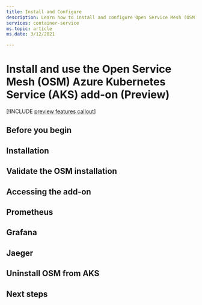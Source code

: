 ```yaml
---
title: Install and Configure
description: Learn how to install and configure Open Service Mesh (OSM) in Azure Kubernetes Service (AKS)
services: container-service
ms.topic: article
ms.date: 3/12/2021

---
```


# Install and use the Open Service Mesh (OSM) Azure Kubernetes Service (AKS) add-on (Preview)


[!INCLUDE [preview features callout](./includes/preview/preview-callout.md)]

## Before you begin

## Installation

## Validate the OSM installation

## Accessing the add-on

## Prometheus

## Grafana

## Jaeger

## Uninstall OSM from AKS

## Next steps
